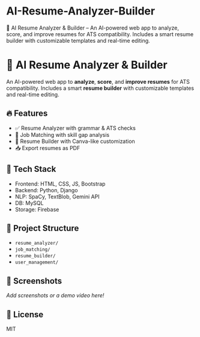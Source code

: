 # AI-Resume-Analyzer-Builder
🚀 AI Resume Analyzer &amp; Builder – An AI-powered web app to analyze, score, and improve resumes for ATS compatibility. Includes a smart resume builder with customizable templates and real-time editing.

# 🧠 AI Resume Analyzer & Builder

An AI-powered web app to **analyze**, **score**, and **improve resumes** for ATS compatibility. Includes a smart **resume builder** with customizable templates and real-time editing.

## 🔥 Features
- ✅ Resume Analyzer with grammar & ATS checks
- 🎯 Job Matching with skill gap analysis
- 🎨 Resume Builder with Canva-like customization
- 📥 Export resumes as PDF

## 🚀 Tech Stack
- Frontend: HTML, CSS, JS, Bootstrap
- Backend: Python, Django
- NLP: SpaCy, TextBlob, Gemini API
- DB: MySQL
- Storage: Firebase

## 📁 Project Structure
- `resume_analyzer/`
- `job_matching/`
- `resume_builder/`
- `user_management/`

## 📸 Screenshots
_Add screenshots or a demo video here!_

## 📜 License
MIT
